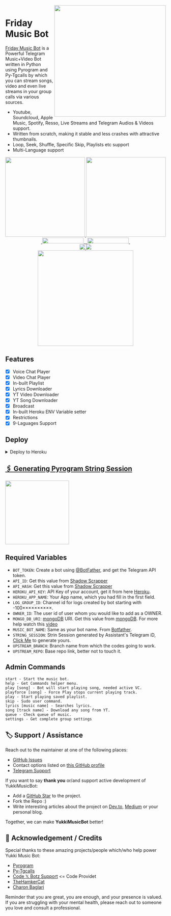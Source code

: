 <img src="https://telegra.ph/file/f94c840f80c54492f6d8c.jpg" align="right" width="350" height="350"/>

# Friday Music Bot 

[Friday Music Bot](https://github.com/ShadowKing9/FridayMusicBot) is a Powerful Telegram Music+Video Bot written in Python using Pyrogram and Py-Tgcalls by which you can stream songs, video and even live streams in your group calls via various sources.

* Youtube, Soundcloud, Apple Music, Spotify, Resso, Live Streams and Telegram Audios & Videos support.
* Written from scratch, making it stable and less crashes with attractive thumbnails.
* Loop, Seek, Shuffle, Specific Skip, Playlists etc support
* Multi-Language support


<p align="center">
  <a href="https://www.python.org">
    <img src="http://ForTheBadge.com/images/badges/made-with-python.svg" width ="250">
  </a>
  <a href="https://t.me/ShadowKing9o">
    <img src="https://telegra.ph/file/93a7e33b65dc93349c0be.jpg" width="250">
  </a><br>
  <a href="https://t.me/ShadowsArena">
    &nbsp;<img src="https://img.shields.io/badge/Shadow%20Arena-Channel-blue?style=plastic&logo=Telegram" width="130" height="18">&nbsp;
  </a>
  <a href="https://t.me/+9Zhp_GdQVctiNjc1">
    &nbsp;<img src="https://img.shields.io/badge/Movie%20Addaa-Group-blue?style=plastic&logo=Telegram" width="130" height="18">&nbsp;
  </a>
  <br>
  <a href="https://github.com/ShadowKing9/FridayMusicBot/stargazers">
    <img src="https://img.shields.io/github/stars/ShadowKing9/FridayMusicBot?style=social">
  </a>
  <a href="https://github.com/ShadowKing9/FridayMusicBot/fork">
    <img src="https://img.shields.io/github/forks/ShadowKing9/FridayMusicBot?label=Fork&style=social">
  </a>  
  <br>
  <a href="https://youtube.com/channel/UCqVIzF-2AhO_pY4uo8Rr5Hg">
    <img src="https://img.shields.io/badge/Subscribe-Shadow%20Arena-%23FA0606?style=for-the-badge&logo=Youtube" width="300">
  </a>
</p>

## Features
- [x] Voice Chat Player
- [x] Video Chat Player
- [x] In-built Playlist
- [x] Lyrics Downloader
- [x] YT Video Downloader
- [x] YT Song Downloader
- [x] Broadcast
- [x] In-built Heroku ENV Variable setter
- [x] Restrictions
- [x] 9-Laguages Support

## Deploy

<details><summary>Deploy to Heroku</summary>
<p>
<br>
<a href="https://heroku.com/deploy?template=https://github.com/ShadowKing9/FridayMusicBot">
  <img src="https://www.herokucdn.com/deploy/button.svg" alt="Deploy">
</p>
</details>

## 🖇 Generating Pyrogram String Session

<p>
<a href="https://replit.com/@ShadowKing9o/Friday-Music-Bot?v=1"><img src="https://img.shields.io/badge/Generate%20On%20Replit-black?style=for-the-badge&logo=replit" width="200""/></a>
</p>

## Required Variables
* `BOT_TOKEN`: Create a bot using [@BotFather](https://telegram.dog/BotFather), and get the Telegram API token.
* `API_ID`: Get this value from [Shadow Scrapper](https://t.me/ShadowScrapperBot)
* `API_HASH`: Get this value from [Shadow Scrapper](https://t.me/ShadowScrapperBot)
* `HEROKU_API_KEY`: API Key of your account, get it from here [Heroku](https://dashboard.heroku.com/account).
* `HEROKU_APP_NAME`: Your App name, which you had fill in the first field. 
* `LOG_GROUP_ID`: Channel id for logs created by bot starting with -100××××××××××.
* `OWNER_ID`: The user id of user whom you would like to add as a OWNER.
* `MONGO_DB_URI`: [mongoDB](https://www.mongodb.com) URI. Get this value from [mongoDB](https://www.mongodb.com). For more help watch this [video](https://youtu.be/ttX4OEYwpCQ)
* `MUSIC_BOT_NAME`: Same as your bot name. From [Botfather](https://t.me/Botfather). 
* `STRING_SESSION`: Strin Session generated by Assistant's Telegram iD, [Click Me](https://replit.com/@ShadowKing9o/Friday-Music-Bot?v=1) to generate yours. 
* `UPSTREAM_BRANCH`: Branch name from which the codes going to work. 
* `UPSTREAM_REPO`: Base repo link, better not to touch it. 

## Admin Commands
```
start - Start the music bot. 
help - Get Commands helper menu. 
play [song] - Bot will start playing song, needed active VC. 
playforce [song] - Force Play stops current playing track. 
play - Start playing saved playlist. 
skip - Sudo user command. 
lyrics [music name] - Searches lyrics. 
song [track name] - Download any song from YT. 
queue - Check queue of music. 
settings - Get complete group settings
```
  
## 🏷 Support / Assistance

Reach out to the maintainer at one of the following places:

- [GitHub Issues](https://github.com/TeamYukki/yukkimusicbot/issues/new?assignees=&labels=question&template=SUPPORT_QUESTION.md&title=support%3A+)
- Contact options listed on [this GitHub profile](https://github.com/TeamYukki)
- [Telegram Support](https://t.me/YukkiSupport)

If you want to say **thank you** or/and support active development of YukkiMusicBot:

- Add a [GitHub Star](https://github.com/TeamYukki/YukkiMusicBot) to the project.
- Fork the Repo :)
- Write interesting articles about the project on [Dev.to](https://dev.to/), [Medium](https://medium.com/) or your personal blog.

Together, we can make **YukkiMusicBot** better!
## 📑 Acknowledgement / Credits

Special thanks to these amazing projects/people which/who help power Yukki Music Bot:

- [Pyrogram](https://github.com/pyrogram/pyrogram)
- [Py-Tgcalls](https://github.com/pytgcalls/pytgcalls)
- [Code 𝕏 Botz Support](https://t.me/codexbotzsupport) <= Code Providet
- [TheHamkerCat](https://github.com/TheHamkerCat)
- [Charon Baglari](https://github.com/XCBv021)


Reminder that you are great, you are enough, and your presence is valued. If you are struggling with your mental health, please reach out to someone you love and consult a professional.
